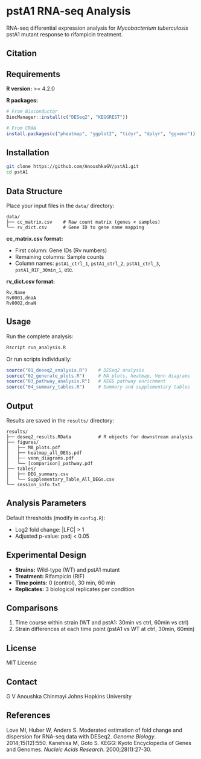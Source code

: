 # pstA1 RNA-seq Analysis

RNA-seq differential expression analysis for *Mycobacterium tuberculosis* pstA1 mutant response to rifampicin treatment.

## Citation

## Requirements

**R version:** >= 4.2.0

**R packages:**
```r
# From Bioconductor
BiocManager::install(c("DESeq2", "KEGGREST"))

# From CRAN
install.packages(c("pheatmap", "ggplot2", "tidyr", "dplyr", "ggvenn"))
```

## Installation

```bash
git clone https://github.com/AnoushkaGV/pstA1.git
cd pstA1
```

## Data Structure

Place your input files in the `data/` directory:

```
data/
├── cc_matrix.csv    # Raw count matrix (genes × samples)
└── rv_dict.csv      # Gene ID to gene name mapping
```

**cc_matrix.csv format:**
- First column: Gene IDs (Rv numbers)
- Remaining columns: Sample counts
- Column names: `pstA1_ctrl_1`, `pstA1_ctrl_2`, `pstA1_ctrl_3`, `pstA1_RIF_30min_1`, etc.

**rv_dict.csv format:**
```
Rv,Name
Rv0001,dnaA
Rv0002,dnaN
```

## Usage

Run the complete analysis:

```bash
Rscript run_analysis.R
```

Or run scripts individually:

```r
source("01_deseq2_analysis.R")    # DESeq2 analysis
source("02_generate_plots.R")     # MA plots, heatmap, Venn diagrams
source("03_pathway_analysis.R")   # KEGG pathway enrichment
source("04_summary_tables.R")     # Summary and supplementary tables
```

## Output

Results are saved in the `results/` directory:

```
results/
├── deseq2_results.RData          # R objects for downstream analysis
├── figures/
│   ├── MA_plots.pdf
│   ├── heatmap_all_DEGs.pdf
│   ├── venn_diagrams.pdf
│   └── [comparison]_pathway.pdf
├── tables/
│   ├── DEG_summary.csv
│   └── Supplementary_Table_All_DEGs.csv
└── session_info.txt
```

## Analysis Parameters

Default thresholds (modify in `config.R`):
- Log2 fold change: |LFC| > 1
- Adjusted p-value: padj < 0.05

## Experimental Design

- **Strains:** Wild-type (WT) and pstA1 mutant
- **Treatment:** Rifampicin (RIF)
- **Time points:** 0 (control), 30 min, 60 min
- **Replicates:** 3 biological replicates per condition

## Comparisons

1. Time course within strain (WT and pstA1: 30min vs ctrl, 60min vs ctrl)
2. Strain differences at each time point (pstA1 vs WT at ctrl, 30min, 60min)

## License

MIT License

## Contact

G V Anoushka Chinmayi 
Johns Hopkins University

## References

Love MI, Huber W, Anders S. Moderated estimation of fold change and dispersion for RNA-seq data with DESeq2. *Genome Biology*. 2014;15(12):550.
Kanehisa M, Goto S. KEGG: Kyoto Encyclopedia of Genes and Genomes. *Nucleic Acids Research*. 2000;28(1):27-30.
